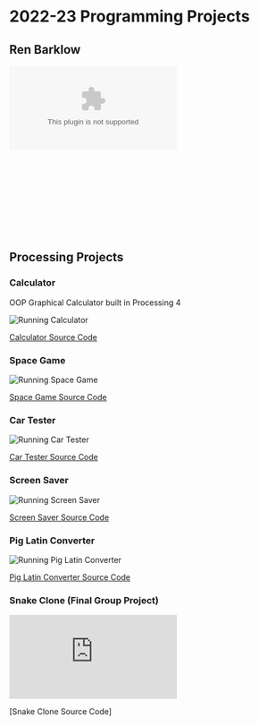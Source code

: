# 2022-23 Programming Projects

## Ren Barklow
![my main email](mailto:lebarklow416@gmail.com)
![my school email](mailto:laurbark9679@granitesd.org)

## Processing Projects

### Calculator 
OOP Graphical Calculator built in Processing 4

![Running Calculator](https://github.com/renbarkl0w/programmingportfolio2023/tree/main/images/Calculator)

[Calculator Source Code](https://github.com/renbarkl0w/programmingportfolio2023/tree/main/src/Calculator)

### Space Game
![Running Space Game](https://github.com/renbarkl0w/programmingportfolio2023/tree/main/images/SpaceGame)

[Space Game Source Code](https://github.com/renbarkl0w/programmingportfolio2023/tree/main/src/SpaceGame)

### Car Tester
![Running Car Tester](https://github.com/renbarkl0w/programmingportfolio2023/tree/main/images/CarTester)

[Car Tester Source Code](https://github.com/renbarkl0w/programmingportfolio2023/tree/main/src/CarTester)

### Screen Saver
![Running Screen Saver](https://github.com/renbarkl0w/programmingportfolio2023/tree/main/images/ScreenSaver)

[Screen Saver Source Code](https://github.com/renbarkl0w/programmingportfolio2023/tree/main/src/ScreenSaver)

### Pig Latin Converter
![Running Pig Latin Converter](https://github.com/renbarkl0w/programmingportfolio2023/tree/main/images/PigLatin)

[Pig Latin Converter Source Code](https://github.com/renbarkl0w/programmingportfolio2023/tree/main/src/PigLatin)

### Snake Clone (Final Group Project)
![Running Snake Clone](https://github.com/renbarkl0w/programmingportfolio2023/blob/2b5f68d151c1ab25beece7ed55861c764bb71e9f/images/snakeClone.md) 

[Snake Clone Source Code]
